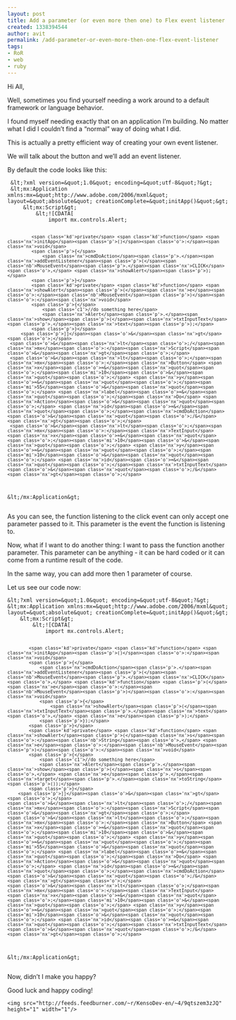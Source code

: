 ```yaml
---
layout: post
title: Add a parameter (or even more then one) to Flex event listener
created: 1338394544
author: avit
permalink: /add-parameter-or-even-more-then-one-flex-event-listener
tags:
- RoR
- web
- ruby
---
```

<p>Hi All,</p>

<p>Well, sometimes you find yourself needing a work around to a default framework or language behavior.</p>

<p>I found myself needing exactly that on an application I’m building. No matter what I did I couldn’t find a “normal” way of doing what I did.</p>

<p>This is actually a pretty efficient way of creating your own event listener.</p>

<p>We will talk about the button and we’ll add an event listener.</p>

<p>By default the code looks like this:</p>
<div class='highlight'><pre><code class='actionscript'> <span class='o'>&</span><span class='nx'>lt</span><span class='o'>;?</span><span class='nx'>xml</span> <span class='nx'>version</span><span class='o'>=&</span><span class='nx'>quot</span><span class='o'>;</span><span class='mf'>1.0</span><span class='o'>&</span><span class='nx'>quot</span><span class='o'>;</span> <span class='nx'>encoding</span><span class='o'>=&</span><span class='nx'>quot</span><span class='o'>;</span><span class='nx'>utf</span><span class='o'>-</span><span class='mi'>8</span><span class='o'>&</span><span class='nx'>quot</span><span class='o'>;?&</span><span class='nx'>gt</span><span class='o'>;</span>
 <span class='o'>&</span><span class='nx'>lt</span><span class='o'>;</span><span class='nx'>mx</span><span class='o'>:</span><span class='nx'>Application</span> <span class='nx'>xmlns</span><span class='o'>:</span><span class='nx'>mx</span><span class='o'>=&</span><span class='nx'>quot</span><span class='o'>;</span><span class='nx'>http</span><span class='o'>://</span><span class='nx'>www</span><span class='p'>.</span><span class='nx'>adobe</span><span class='p'>.</span><span class='nx'>com</span><span class='sr'>/2006/m</span><span class='nx'>xml</span><span class='o'>&</span><span class='nx'>quot</span><span class='o'>;</span> <span class='nx'>layout</span><span class='o'>=&</span><span class='nx'>quot</span><span class='o'>;</span><span class='nx'>absolute</span><span class='o'>&</span><span class='nx'>quot</span><span class='o'>;</span> <span class='nx'>creationComplete</span><span class='o'>=&</span><span class='nx'>quot</span><span class='o'>;</span><span class='nx'>initApp</span><span class='p'>()</span><span class='o'>&</span><span class='nx'>quot</span><span class='o'>;&</span><span class='nx'>gt</span><span class='o'>;</span>
     <span class='o'>&</span><span class='nx'>lt</span><span class='o'>;</span><span class='nx'>mx</span><span class='o'>:</span><span class='nx'>Script</span><span class='o'>&</span><span class='nx'>gt</span><span class='o'>;</span>
         <span class='o'>&</span><span class='nx'>lt</span><span class='o'>;!</span><span class='p'>[</span><span class='nx'>CDATA</span><span class='p'>[</span>
             <span class='kd'>import</span> <span class='nx'>mx</span><span class='p'>.</span><span class='nx'>controls</span><span class='p'>.</span><span class='nx'>Alert</span><span class='o'>;</span>

             <span class='kd'>private</span> <span class='kd'>function</span> <span class='nx'>initApp</span><span class='p'>()</span><span class='o'>:</span><span class='nx'>void</span>
             <span class='p'>{</span>
                 <span class='nx'>cmdDoAction</span><span class='p'>.</span><span class='nx'>addEventListener</span><span class='p'>(</span><span class='nb'>MouseEvent</span><span class='p'>.</span><span class='nx'>CLICK</span><span class='o'>,</span> <span class='nx'>showAlert</span><span class='p'>);</span>
             <span class='p'>}</span>
             <span class='kd'>private</span> <span class='kd'>function</span> <span class='nx'>showAlert</span><span class='p'>(</span><span class='nx'>e</span><span class='o'>:</span><span class='nb'>MouseEvent</span><span class='p'>)</span><span class='o'>:</span><span class='nx'>void</span>
             <span class='p'>{</span>
                 <span class='c1'>//do something here</span>
                 <span class='nx'>Alert</span><span class='p'>.</span><span class='nx'>show</span><span class='p'>(</span><span class='nx'>txtInputText</span><span class='p'>.</span><span class='nx'>text</span><span class='p'>);</span>
             <span class='p'>}</span>
         <span class='p'>]]</span><span class='o'>&</span><span class='nx'>gt</span><span class='o'>;</span>
     <span class='o'>&</span><span class='nx'>lt</span><span class='o'>;/</span><span class='nx'>mx</span><span class='o'>:</span><span class='nx'>Script</span><span class='o'>&</span><span class='nx'>gt</span><span class='o'>;</span>
     <span class='o'>&</span><span class='nx'>lt</span><span class='o'>;</span><span class='nx'>mx</span><span class='o'>:</span><span class='nx'>Button</span> <span class='nx'>x</span><span class='o'>=&</span><span class='nx'>quot</span><span class='o'>;</span><span class='mi'>10</span><span class='o'>&</span><span class='nx'>quot</span><span class='o'>;</span> <span class='nx'>y</span><span class='o'>=&</span><span class='nx'>quot</span><span class='o'>;</span><span class='mi'>55</span><span class='o'>&</span><span class='nx'>quot</span><span class='o'>;</span> <span class='nx'>label</span><span class='o'>=&</span><span class='nx'>quot</span><span class='o'>;</span><span class='nx'>Do</span> <span class='nx'>Action</span><span class='o'>&</span><span class='nx'>quot</span><span class='o'>;</span> <span class='nx'>id</span><span class='o'>=&</span><span class='nx'>quot</span><span class='o'>;</span><span class='nx'>cmdDoAction</span><span class='o'>&</span><span class='nx'>quot</span><span class='o'>;/&</span><span class='nx'>gt</span><span class='o'>;</span>
     <span class='o'>&</span><span class='nx'>lt</span><span class='o'>;</span><span class='nx'>mx</span><span class='o'>:</span><span class='nx'>TextInput</span> <span class='nx'>x</span><span class='o'>=&</span><span class='nx'>quot</span><span class='o'>;</span><span class='mi'>10</span><span class='o'>&</span><span class='nx'>quot</span><span class='o'>;</span> <span class='nx'>y</span><span class='o'>=&</span><span class='nx'>quot</span><span class='o'>;</span><span class='mi'>10</span><span class='o'>&</span><span class='nx'>quot</span><span class='o'>;</span> <span class='nx'>id</span><span class='o'>=&</span><span class='nx'>quot</span><span class='o'>;</span><span class='nx'>txtInputText</span><span class='o'>&</span><span class='nx'>quot</span><span class='o'>;/&</span><span class='nx'>gt</span><span class='o'>;</span>
 <span class='o'>&</span><span class='nx'>lt</span><span class='o'>;/</span><span class='nx'>mx</span><span class='o'>:</span><span class='nx'>Application</span><span class='o'>&</span><span class='nx'>gt</span><span class='o'>;</span>
</code></pre>
</div>
<p>As you can see, the function listening to the click event can only accept one parameter passed to it. This parameter is the event the function is listening to.</p>

<p>Now, what if I want to do another thing: I want to pass the function another parameter. This parameter can be anything - it can be hard coded or it can come from a runtime result of the code.</p>

<p>In the same way, you can add more then 1 parameter of course.</p>

<p>Let us see our code now:</p>
<div class='highlight'><pre><code class='actionscript'><span class='o'>&</span><span class='nx'>lt</span><span class='o'>;?</span><span class='nx'>xml</span> <span class='nx'>version</span><span class='o'>=&</span><span class='nx'>quot</span><span class='o'>;</span><span class='mf'>1.0</span><span class='o'>&</span><span class='nx'>quot</span><span class='o'>;</span> <span class='nx'>encoding</span><span class='o'>=&</span><span class='nx'>quot</span><span class='o'>;</span><span class='nx'>utf</span><span class='o'>-</span><span class='mi'>8</span><span class='o'>&</span><span class='nx'>quot</span><span class='o'>;?&</span><span class='nx'>gt</span><span class='o'>;</span>
<span class='o'>&</span><span class='nx'>lt</span><span class='o'>;</span><span class='nx'>mx</span><span class='o'>:</span><span class='nx'>Application</span> <span class='nx'>xmlns</span><span class='o'>:</span><span class='nx'>mx</span><span class='o'>=&</span><span class='nx'>quot</span><span class='o'>;</span><span class='nx'>http</span><span class='o'>://</span><span class='nx'>www</span><span class='p'>.</span><span class='nx'>adobe</span><span class='p'>.</span><span class='nx'>com</span><span class='sr'>/2006/m</span><span class='nx'>xml</span><span class='o'>&</span><span class='nx'>quot</span><span class='o'>;</span> <span class='nx'>layout</span><span class='o'>=&</span><span class='nx'>quot</span><span class='o'>;</span><span class='nx'>absolute</span><span class='o'>&</span><span class='nx'>quot</span><span class='o'>;</span> <span class='nx'>creationComplete</span><span class='o'>=&</span><span class='nx'>quot</span><span class='o'>;</span><span class='nx'>initApp</span><span class='p'>()</span><span class='o'>&</span><span class='nx'>quot</span><span class='o'>;&</span><span class='nx'>gt</span><span class='o'>;</span>
    <span class='o'>&</span><span class='nx'>lt</span><span class='o'>;</span><span class='nx'>mx</span><span class='o'>:</span><span class='nx'>Script</span><span class='o'>&</span><span class='nx'>gt</span><span class='o'>;</span>
        <span class='o'>&</span><span class='nx'>lt</span><span class='o'>;!</span><span class='p'>[</span><span class='nx'>CDATA</span><span class='p'>[</span>
            <span class='kd'>import</span> <span class='nx'>mx</span><span class='p'>.</span><span class='nx'>controls</span><span class='p'>.</span><span class='nx'>Alert</span><span class='o'>;</span>

            <span class='kd'>private</span> <span class='kd'>function</span> <span class='nx'>initApp</span><span class='p'>()</span><span class='o'>:</span><span class='nx'>void</span>
            <span class='p'>{</span>
                <span class='nx'>cmdDoAction</span><span class='p'>.</span><span class='nx'>addEventListener</span><span class='p'>(</span><span class='nb'>MouseEvent</span><span class='p'>.</span><span class='nx'>CLICK</span><span class='o'>,</span> <span class='kd'>function</span> <span class='p'>(</span><span class='nx'>e</span><span class='o'>:</span><span class='nb'>MouseEvent</span><span class='p'>)</span><span class='o'>:</span><span class='nx'>void</span>
                <span class='p'>{</span>
                    <span class='nx'>showAlert</span><span class='p'>(</span><span class='nx'>txtInputText</span><span class='p'>.</span><span class='nx'>text</span><span class='o'>,</span> <span class='nx'>e</span><span class='p'>);</span>
                <span class='p'>});</span>
            <span class='p'>}</span>
            <span class='kd'>private</span> <span class='kd'>function</span> <span class='nx'>showAlert</span><span class='p'>(</span><span class='nx'>s</span><span class='o'>:</span><span class='nb'>String</span><span class='o'>,</span> <span class='nx'>e</span><span class='o'>:</span><span class='nb'>MouseEvent</span><span class='p'>)</span><span class='o'>:</span><span class='nx'>void</span>
            <span class='p'>{</span>
                <span class='c1'>//do something here</span>
                <span class='nx'>Alert</span><span class='p'>.</span><span class='nx'>show</span><span class='p'>(</span><span class='nx'>s</span><span class='o'>,</span> <span class='nx'>e</span><span class='p'>.</span><span class='nx'>target</span><span class='p'>.</span><span class='nx'>toString</span><span class='p'>());</span>
            <span class='p'>}</span>
        <span class='p'>]]</span><span class='o'>&</span><span class='nx'>gt</span><span class='o'>;</span>
    <span class='o'>&</span><span class='nx'>lt</span><span class='o'>;/</span><span class='nx'>mx</span><span class='o'>:</span><span class='nx'>Script</span><span class='o'>&</span><span class='nx'>gt</span><span class='o'>;</span>
    <span class='o'>&</span><span class='nx'>lt</span><span class='o'>;</span><span class='nx'>mx</span><span class='o'>:</span><span class='nx'>Button</span> <span class='nx'>x</span><span class='o'>=&</span><span class='nx'>quot</span><span class='o'>;</span><span class='mi'>10</span><span class='o'>&</span><span class='nx'>quot</span><span class='o'>;</span> <span class='nx'>y</span><span class='o'>=&</span><span class='nx'>quot</span><span class='o'>;</span><span class='mi'>55</span><span class='o'>&</span><span class='nx'>quot</span><span class='o'>;</span> <span class='nx'>label</span><span class='o'>=&</span><span class='nx'>quot</span><span class='o'>;</span><span class='nx'>Do</span> <span class='nx'>Action</span><span class='o'>&</span><span class='nx'>quot</span><span class='o'>;</span> <span class='nx'>id</span><span class='o'>=&</span><span class='nx'>quot</span><span class='o'>;</span><span class='nx'>cmdDoAction</span><span class='o'>&</span><span class='nx'>quot</span><span class='o'>;/&</span><span class='nx'>gt</span><span class='o'>;</span>
    <span class='o'>&</span><span class='nx'>lt</span><span class='o'>;</span><span class='nx'>mx</span><span class='o'>:</span><span class='nx'>TextInput</span> <span class='nx'>x</span><span class='o'>=&</span><span class='nx'>quot</span><span class='o'>;</span><span class='mi'>10</span><span class='o'>&</span><span class='nx'>quot</span><span class='o'>;</span> <span class='nx'>y</span><span class='o'>=&</span><span class='nx'>quot</span><span class='o'>;</span><span class='mi'>10</span><span class='o'>&</span><span class='nx'>quot</span><span class='o'>;</span> <span class='nx'>id</span><span class='o'>=&</span><span class='nx'>quot</span><span class='o'>;</span><span class='nx'>txtInputText</span><span class='o'>&</span><span class='nx'>quot</span><span class='o'>;/&</span><span class='nx'>gt</span><span class='o'>;</span>
<span class='o'>&</span><span class='nx'>lt</span><span class='o'>;/</span><span class='nx'>mx</span><span class='o'>:</span><span class='nx'>Application</span><span class='o'>&</span><span class='nx'>gt</span><span class='o'>;</span>
</code></pre>
</div>
<p>Now, didn’t I make you happy?</p>

<p>Good luck and happy coding!</p>
      
    <img src="http://feeds.feedburner.com/~r/KensoDev-en/~4/9qtszem3zJQ" height="1" width="1"/>
